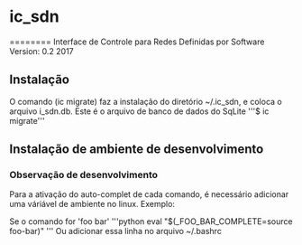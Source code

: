 # ic_sdn
========
Interface de Controle para Redes Definidas por Software
Version: 0.2 2017

## Instalação

O comando (ic migrate) faz a instalação do diretório ~/.ic_sdn,
e coloca o arquivo i_sdn.db.
Este é o arquivo de banco de dados do SqLite
'''$ ic migrate'''


## Instalação de ambiente de desenvolvimento


### Observação de desenvolvimento
Para a ativação do auto-complet de cada comando, é necessário adicionar uma váriável de ambiente no linux. Exemplo:

Se o comando for 'foo bar'
'''python
eval "$(_FOO_BAR_COMPLETE=source foo-bar)" 
'''
Ou adicionar essa linha no arquivo ~/.bashrc